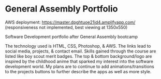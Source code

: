 # General Assembly Portfolio

AWS deployment: https://master.dpghtuoe21id4.amplifyapp.com/
(responsiveness not implemented, best viewing at 1350x550)

Software Development portfolio after General Assembly bootcamp

The technology used is HTML, CSS, Photoshop, & AWS. The links lead to social media, projects, & contact email. Skills gained through the course are listed like boy scout merit badges. The top & bottom background/logo are inspired by the childhood anime that sparked my interest into the software development world. My plans are to continue to add animations/transitions to the projects buttons to further describe the apps as well as more style.
